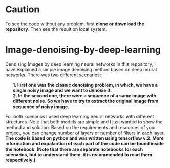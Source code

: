 # Caution
To see the code without any problem, first **clone or download the repository**. Then see the result on local system.

# Image-denoising-by-deep-learning
Denoising Images by deep learning neural networks
In this repository, I have explained a simple image denoising method based on deep neural networks. There was two different scenarios: <br>
<ol><b> 1. First one was the classic denoising problem, in which, we have a single noisy image and we want to denosie it. <br>
2. In the second one, there were a sequence of a same image with different noise. So we have to try to extract the original image from sequence of noisy image.<br></b></ol>
For both scenarios I used deep learning neural networks with different structures. Note that both models are simple and I just wanted to show the method and solution. Based on the requirements and resources of your project, you can change number of layers or number of filters in each layer.<br>
<b> The code is based on python and was written using tensorflow v.2. More information and expalantion of each part of the code can be found inside the notebook. (Note that there are separate notebooks for each scenarios, but to understand them, it is recommended to read them respectively.)
